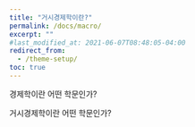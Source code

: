```yaml
---
title: "거시경제학이란?"
permalink: /docs/macro/
excerpt: ""
#last_modified_at: 2021-06-07T08:48:05-04:00
redirect_from:
  - /theme-setup/
toc: true
---
```






경제학이란 어떤 학문인가? 



거시경제학이란 어떤 학문인가? 



